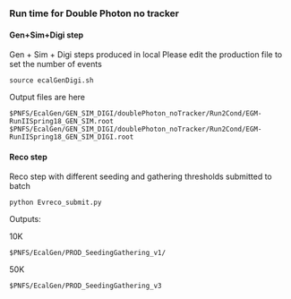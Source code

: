 ### Run time for Double Photon no tracker

#### Gen+Sim+Digi step
Gen + Sim + Digi steps produced in local
Please edit the production file to set the number of events
```
source ecalGenDigi.sh
```

Output files are here
```
$PNFS/EcalGen/GEN_SIM_DIGI/doublePhoton_noTracker/Run2Cond/EGM-RunIISpring18_GEN_SIM.root
$PNFS/EcalGen/GEN_SIM_DIGI/doublePhoton_noTracker/Run2Cond/EGM-RunIISpring18_GEN_SIM_DIGI.root
```
#### Reco step
Reco step with different seeding and gathering thresholds submitted to batch
```
python Evreco_submit.py
```
Outputs:

10K
```
$PNFS/EcalGen/PROD_SeedingGathering_v1/
```
50K
```
$PNFS/EcalGen/PROD_SeedingGathering_v3
```
